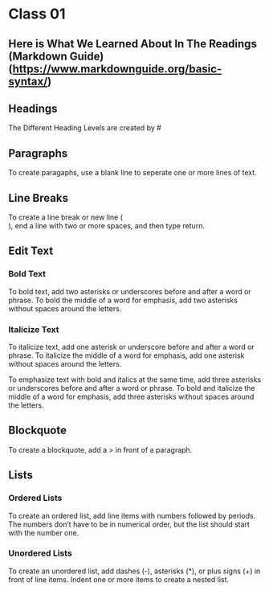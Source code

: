 # Class 01

## Here is What We Learned About In The Readings (Markdown Guide) (https://www.markdownguide.org/basic-syntax/)

## Headings
The Different Heading Levels are created by #


## Paragraphs
To create paragaphs, use a blank line to seperate one or more lines of text.


## Line Breaks
To create a line break or new line (<br>), end a line with two or more spaces, and then type return.


## Edit Text

### Bold Text
To bold text, add two asterisks or underscores before and after a word or phrase. To bold the middle of a word for emphasis, add two asterisks without spaces around the letters.

### Italicize Text
To italicize text, add one asterisk or underscore before and after a word or phrase. To italicize the middle of a word for emphasis, add one asterisk without spaces around the letters.

To emphasize text with bold and italics at the same time, add three asterisks or underscores before and after a word or phrase. To bold and italicize the middle of a word for emphasis, add three asterisks without spaces around the letters.

## Blockquote
To create a blockquote, add a > in front of a paragraph.

## Lists

### Ordered Lists
To create an ordered list, add line items with numbers followed by periods. The numbers don’t have to be in numerical order, but the list should start with the number one.

### Unordered Lists
To create an unordered list, add dashes (-), asterisks (*), or plus signs (+) in front of line items. Indent one or more items to create a nested list.
